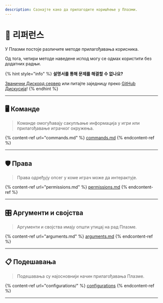 ```yaml
---
description: Сазнајте како да прилагодите коришћење у Плазми.
---
```


# 📜 리퍼런스

У Плазми постоје различите методе прилагођавања корисника.

Од тога, четири методе наведене испод могу се одмах користити без додатних радњи.

{% hint style="info" %}
**설명서를 통해 문제를 해결할 수 없나요?**

[Званични Дискорд сервер](https://discord.gg/MmfC52K8A8) или питајте заједницу преко [GitHub Дискусија](https://github.com/PlazmaMC/PlazmaBukkit/discussions)!
{% endhint %}

***

## 🖥️ Команде <a href="#id-1" id="id-1"></a>

> Команде омогућавају сакупљање информација у игри или прилагођавање играчког окружења.

{% content-ref url="commands.md" %}
[commands.md](commands.md)
{% endcontent-ref %}

***

## 🛡️ Права <a href="#id-2" id="id-2"></a>

> Права одређују опсег у коме играч може да интерактује.

{% content-ref url="permissions.md" %}
[permissions.md](permissions.md)
{% endcontent-ref %}

***

## 🎛️ Аргументи и својства <a href="#id-3" id="id-3"></a>

> Аргументи и својства имају општи утицај на рад Плазме.

{% content-ref url="arguments.md" %}
[arguments.md](arguments.md)
{% endcontent-ref %}

***

## 📋 Подешавања <a href="#id-4" id="id-4"></a>

> Подешавања су најосновнији начин прилагођавања Плазме.

{% content-ref url="configurations/" %}
[configurations](configurations/)
{% endcontent-ref %}

***
